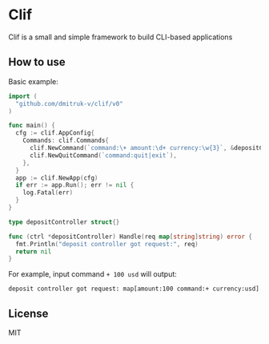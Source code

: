 # Clif
Clif is a small and simple framework to build CLI-based applications

## How to use
Basic example:

```go
import (
  "github.com/dmitruk-v/clif/v0"
)

func main() {
  cfg := clif.AppConfig{
    Commands: clif.Commands{
      clif.NewCommand(`command:\+ amount:\d+ currency:\w{3}`, &depositController{}),
      clif.NewQuitCommand(`command:quit|exit`),
    },
  }
  app := clif.NewApp(cfg)
  if err := app.Run(); err != nil {
    log.Fatal(err)
  }
}

type depositController struct{}

func (ctrl *depositController) Handle(req map[string]string) error {
  fmt.Println("deposit controller got request:", req)
  return nil
}
```

For example, input command ```+ 100 usd``` will output:
```code
deposit controller got request: map[amount:100 command:+ currency:usd]
```
## License

MIT
